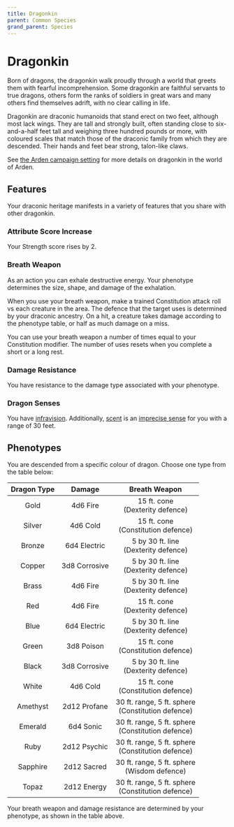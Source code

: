 ```yaml
---
title: Dragonkin
parent: Common Species
grand_parent: Species
---
```


# Dragonkin
Born of dragons, the dragonkin walk proudly through a world that greets them with fearful incomprehension. Some dragonkin are faithful servants to true dragons, others form the ranks of soldiers in great wars and many others find themselves adrift, with no clear calling in life.

Dragonkin are draconic humanoids that stand erect on two feet, although most lack wings. They are tall and strongly built, often standing close to six-and-a-half feet tall and weighing three hundred pounds or more, with coloured scales that match those of the draconic family from which they are descended. Their hands and feet bear strong, talon-like claws.

See [the Arden campaign setting](https://stormchaserroleplaying.com/Arden/Species/Common/Dragonkin/) for more details on dragonkin in the world of Arden.

## Features
Your draconic heritage manifests in a variety of features that you share with other dragonkin.

### Attribute Score Increase
Your Strength score rises by 2.

### Breath Weapon
As an action you can exhale destructive energy. Your phenotype determines the size, shape, and damage of the exhalation.

When you use your breath weapon, make a trained Constitution attack roll vs each creature in the area. The defence that the target uses is determined by your draconic ancestry. On a hit, a creature takes damage according to the phenotype table, or half as much damage on a miss.

You can use your breath weapon a number of times equal to your Constitution modifier. The number of uses resets when you complete a short or a long rest.

### Damage Resistance
You have resistance to the damage type associated with your phenotype.

### Dragon Senses
You have [infravision](https://stormchaserroleplaying.com/stormchaserRPG/General/Perception/Special/#infravision). Additionally, [scent](https://stormchaserroleplaying.com/stormchaserRPG/General/Perception/Special/#scent) is an [imprecise sense](https://stormchaserroleplaying.com/stormchaserRPG/General/Perception/Senses/#imprecise-senses) for you with a range of 30 feet.

## Phenotypes
You are descended from a specific colour of dragon. Choose one type from the table below:

| Dragon Type | Damage | Breath Weapon |
|:-----------:|:------:|:-------------:|
| Gold     | 4d6 Fire      | 15 ft. cone<br>(Dexterity defence) |
| Silver   | 4d6 Cold      | 15 ft. cone<br>(Constitution defence) |
| Bronze   | 6d4 Electric  | 5 by 30 ft. line<br>(Dexterity defence) |
| Copper   | 3d8 Corrosive | 5 by 30 ft. line<br>(Dexterity defence) |
| Brass    | 4d6 Fire      | 5 by 30 ft. line<br>(Dexterity defence) |
| Red      | 4d6 Fire      | 15 ft. cone<br>(Dexterity defence) |
| Blue     | 6d4 Electric  | 5 by 30 ft. line<br>(Dexterity defence) |
| Green    | 3d8 Poison    | 15 ft. cone<br>(Constitution defence) |
| Black    | 3d8 Corrosive | 5 by 30 ft. line<br>(Dexterity defence) |
| White    | 4d6 Cold      | 15 ft. cone<br>(Constitution defence) |
| Amethyst | 2d12 Profane  | 30 ft. range, 5 ft. sphere<br>(Constitution defence) |
| Emerald  | 6d4 Sonic     | 30 ft. range, 5 ft. sphere<br>(Constitution defence) |
| Ruby     | 2d12 Psychic  | 30 ft. range, 5 ft. sphere<br>(Constitution defence) |
| Sapphire | 2d12 Sacred   | 30 ft. range, 5 ft. sphere<br>(Wisdom defence) |
| Topaz    | 2d12 Energy   | 30 ft. range, 5 ft. sphere<br>(Constitution defence) |

Your breath weapon and damage resistance are determined by your phenotype, as shown in the table above.
